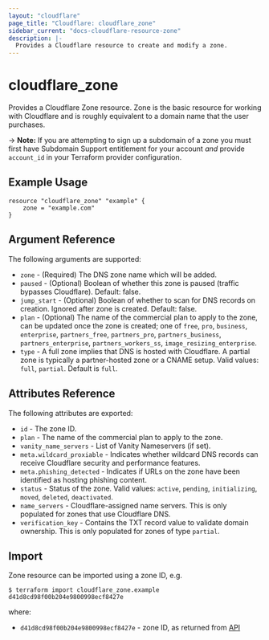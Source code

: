 ```yaml
---
layout: "cloudflare"
page_title: "Cloudflare: cloudflare_zone"
sidebar_current: "docs-cloudflare-resource-zone"
description: |-
  Provides a Cloudflare resource to create and modify a zone.
---
```


# cloudflare_zone

Provides a Cloudflare Zone resource. Zone is the basic resource for working with Cloudflare and is roughly equivalent to a domain name that the user purchases.

-> **Note:** If you are attempting to sign up a subdomain of a zone you must first have Subdomain Support entitlement for your account _and_ provide `account_id` in your Terraform provider configuration.

## Example Usage

```hcl
resource "cloudflare_zone" "example" {
    zone = "example.com"
}
```

## Argument Reference

The following arguments are supported:

* `zone` - (Required) The DNS zone name which will be added.
* `paused` - (Optional) Boolean of whether this zone is paused (traffic bypasses Cloudflare). Default: false.
* `jump_start` - (Optional) Boolean of whether to scan for DNS records on creation. Ignored after zone is created. Default: false.
* `plan` - (Optional) The name of the commercial plan to apply to the zone, can be updated once the zone is created; one of `free`, `pro`, `business`, `enterprise`, `partners_free`, `partners_pro`, `partners_business`, `partners_enterprise`, `partners_workers_ss`, `image_resizing_enterprise`.
* `type` - A full zone implies that DNS is hosted with Cloudflare. A partial zone is typically a partner-hosted zone or a CNAME setup. Valid values: `full`, `partial`. Default is `full`.

## Attributes Reference

The following attributes are exported:

* `id` - The zone ID.
* `plan` - The name of the commercial plan to apply to the zone.
* `vanity_name_servers` - List of Vanity Nameservers (if set).
* `meta.wildcard_proxiable` - Indicates whether wildcard DNS records can receive Cloudflare security and performance features.
* `meta.phishing_detected` - Indicates if URLs on the zone have been identified as hosting phishing content.
* `status` - Status of the zone. Valid values: `active`, `pending`, `initializing`, `moved`, `deleted`, `deactivated`.
* `name_servers` - Cloudflare-assigned name servers. This is only populated for zones that use Cloudflare DNS.
* `verification_key` - Contains the TXT record value to validate domain ownership. This is only populated for zones of type `partial`.

## Import

Zone resource can be imported using a zone ID, e.g.

```
$ terraform import cloudflare_zone.example d41d8cd98f00b204e9800998ecf8427e
```

where:

* `d41d8cd98f00b204e9800998ecf8427e` - zone ID, as returned from [API](https://api.cloudflare.com/#zone-list-zones)
